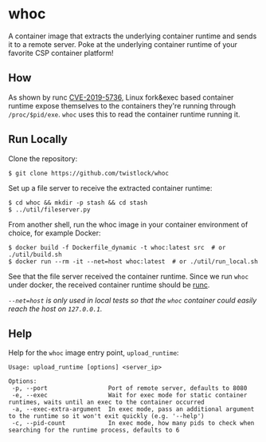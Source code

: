# whoc
A container image that extracts the underlying container runtime and sends it to a remote server.
Poke at the underlying container runtime of your favorite CSP container platform!


## How
As shown by runc [CVE-2019-5736](https://unit42.paloaltonetworks.com/breaking-docker-via-runc-explaining-cve-2019-5736/), Linux fork&exec based container runtime expose themselves to the containers they're running through `/proc/$pid/exe`. `whoc` uses this to read the container runtime running it.


## Run Locally
Clone the repository:
```console
$ git clone https://github.com/twistlock/whoc
```
Set up a file server to receive the extracted container runtime:
```console
$ cd whoc && mkdir -p stash && cd stash
$ ../util/fileserver.py 
```
From another shell, run the whoc image in your container environment of choice, for example Docker:
```console
$ docker build -f Dockerfile_dynamic -t whoc:latest src  # or ./util/build.sh
$ docker run --rm -it --net=host whoc:latest  # or ./util/run_local.sh
```
See that the file server received the container runtime. Since we run `whoc` under docker, the received container runtime should be [runc](https://github.com/opencontainers/runc). 

*`--net=host` is only used in local tests so that the `whoc` container could easily reach the host on `127.0.0.1`.*


## Help
Help for the `whoc` image entry point, `upload_runtime`:
```
Usage: upload_runtime [options] <server_ip>

Options:
 -p, --port                 Port of remote server, defaults to 8080
 -e, --exec                 Wait for exec mode for static container runtimes, waits until an exec to the container occurred
 -a, --exec-extra-argument  In exec mode, pass an additional argument to the runtime so it won't exit quickly (e.g. '--help')
 -c, --pid-count            In exec mode, how many pids to check when searching for the runtime process, defaults to 6
```
